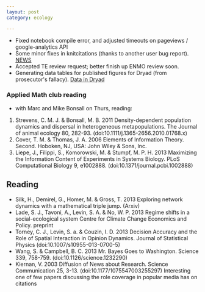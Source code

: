 ```yaml
---
layout: post
category: ecology

---
```



* Fixed notebook compile error, and adjusted timeouts on pageviews / google-analytics API
* Some minor fixes in knitcitations (thanks to another user bug report). [NEWS](https://github.com/cboettig/knitcitations/blob/a717b5a3568db7e0f8b1a49cafb1e242bbef2fbe/NEWS) 
* Accepted TE review request; better finish up ENMO review soon. 
* Generating data tables for published figures for Dryad (from prosecutor's fallacy). [Data in Dryad](http://dx.doi.org/10.5061/dryad.2k462) 


### Applied Math club reading

* with Marc and Mike Bonsall on Thurs, reading:

1. Strevens, C. M. J. & Bonsall, M. B. 2011 Density-dependent population dynamics and dispersal in heterogeneous metapopulations. The Journal of animal ecology 80, 282-93. (doi:10.1111/j.1365-2656.2010.01768.x)
2. Cover, T. M. & Thomas, J. A. 2006 Elements of Information Theory. Second. Hoboken, NJ, USA: John Wiley & Sons, Inc.
3. Liepe, J., Filippi, S., Komorowski, M. & Stumpf, M. P. H. 2013 Maximizing the Information Content of Experiments in Systems Biology. PLoS Computational Biology 9, e1002888. (doi:10.1371/journal.pcbi.1002888) 


## Reading 

- Silk, H., Demirel, G., Homer, M. & Gross, T. 2013 Exploring network dynamics with a mathematical triple jump. (Arxiv)  
- Lade, S. J., Tavoni, A., Levin, S. A. & No, W. P. 2013 Regime shifts in a social-ecological system Centre for Climate Change Economics and Policy. preprint 
- Torney, C. J., Levin, S. a. & Couzin, I. D. 2013 Decision Accuracy and the Role of Spatial Interaction in Opinion Dynamics. Journal of Statistical Physics (doi:10.1007/s10955-013-0700-5)
- Wang, S. & Campbell, B. C. 2013 Mr. Bayes Goes to Washington. Science 339, 758-759. (doi:10.1126/science.1232290)
- Kiernan, V. 2003 Diffusion of News about Research. Science Communication 25, 3-13. (doi:10.1177/1075547003255297)
Interesting one of few papers  discussing the role coverage in popular media has on citations 



